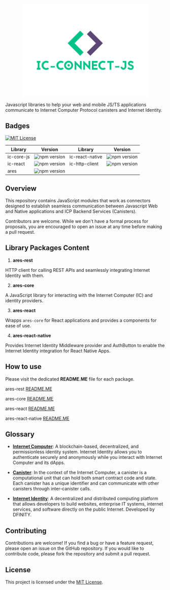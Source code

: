<p align="center">
  <img src="/public/logo.svg" style="width: 400px; margin: 0 auto;" >
</p>

Javascript libraries to help your web and mobile JS/TS applications communicate to Internet Computer Protocol canisters and Internet Identity.

## Badges

[![MIT License](https://img.shields.io/badge/License-MIT-green.svg)](https://choosealicense.com/licenses/mit/)

| Library    | Version                                                         | Library         | Version                                                              |
| ---------- | --------------------------------------------------------------- | --------------- | -------------------------------------------------------------------- |
| ic-core-js | ![npm version](https://img.shields.io/npm/v/@bundly/ic-core-js) | ic-react-native | ![npm version](https://img.shields.io/npm/v/@bundly/ic-react-native) |
| ic-react   | ![npm version](https://img.shields.io/npm/v/@bundly/ic-react)   | ic-http-client  | ![npm version](https://img.shields.io/npm/v/@bundly/ic-http-client)  |
| ares       | ![npm version](https://img.shields.io/npm/v/@bundly/ares)       |

## Overview

This repository contains JavaScript modules that work as connectors designed to establish seamless communication between Javascript Web and Native applications and ICP Backend Services (Canisters).

Contributors are welcome. While we don't have a formal process for proposals, you are encouraged to open an issue at any time before making a pull request.

## Library Packages Content

1. **ares-rest**

HTTP client for calling REST APIs and seamlessly integrating Internet Identity with them.

2. **ares-core**

A JavaScript library for interacting with the Internet Computer (IC) and identity providers.

3. **ares-react**

Wrapps `ares-core` for React applications and provides a components for ease of use.

4. **ares-react-native**

Provides Internet Identity Middleware provider and AuthButton to enable the Internet Identity integration for React Native Apps.

## How to use

Please visit the dedicated **README.ME** file for each package.

ares-rest [README.ME](https://github.com/bundlydev/ares/blob/main/packages/ares-rest/README.md)

ares-core [README.ME](https://github.com/bundlydev/ares/blob/main/packages/ares-core/README.md)

ares-react [README.ME](https://github.com/bundlydev/ares/blob/main/packages/ares-react/README.md)

ares-react-native [README.ME](https://github.com/bundlydev/ares/blob/main/packages/ares-react-native/README.md)

## Glossary

- **[Internet Computer](https://internetcomputer.org/docs/current/tutorials/hackathon-prep-course/what-is-icp)**: A blockchain-based, decentralized, and permissionless identity system. Internet Identity allows you to authenticate securely and anonymously while you interact with Internet Computer and its dApps.

- **[Canister](https://internetcomputer.org/docs/current/tutorials/hackathon-prep-course/what-is-icp#canister-smart-contracts)**: In the context of the Internet Computer, a canister is a computational unit that can hold both smart contract code and state. Each canister has a unique identifier and can communicate with other canisters through inter-canister calls.

- **[Internet Identity](https://internetcomputer.org/docs/current/developer-docs/integrations/internet-identity/overview)**: A decentralized and distributed computing platform that allows developers to build websites, enterprise IT systems, internet services, and software directly on the public Internet. Developed by DFINITY.

## Contributing

Contributions are welcome! If you find a bug or have a feature request, please open an issue on the GitHub repository. If you would like to contribute code, please fork the repository and submit a pull request.

## License

This project is licensed under the [MIT License](LICENSE).
